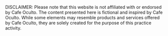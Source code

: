 DISCLAIMER:
Please note that this website is not affiliated with or endorsed by Cafe Oculto. The content presented here is fictional and inspired by Cafe Oculto. While some elements may resemble products and services offered by Cafe Oculto, they are solely created for the purpose of this practice activity.
